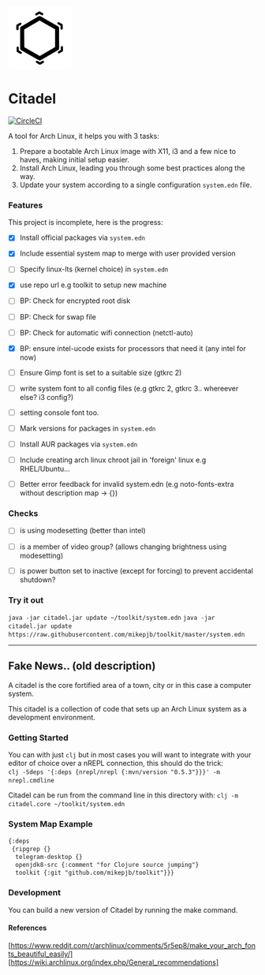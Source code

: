 <img src="citadel-logo.svg" alt="Citadel Logo" width="128" height="128">

# Citadel

[![CircleCI](https://circleci.com/gh/mikepjb/citadel.svg?style=svg)](https://circleci.com/gh/mikepjb/citadel)

A tool for Arch Linux, it helps you with 3 tasks:

1. Prepare a bootable Arch Linux image with X11, i3 and a few nice to haves, making initial setup easier.
2. Install Arch Linux, leading you through some best practices along the way.
3. Update your system according to a single configuration `system.edn` file.

### Features

This project is incomplete, here is the progress:

- [x] Install official packages via `system.edn`
- [x] Include essential system map to merge with user provided version
- [ ] Specify linux-lts (kernel choice) in `system.edn`
- [x] use repo url e.g toolkit to setup new machine
- [ ] BP: Check for encrypted root disk
- [ ] BP: Check for swap file
- [ ] BP: Check for automatic wifi connection (netctl-auto)
- [x] BP: ensure intel-ucode exists for processors that need it (any intel for now)
- [ ] Ensure Gimp font is set to a suitable size (gtkrc 2)
- [ ] write system font to all config files (e.g gtkrc 2, gtkrc 3.. whereever else? i3 config?)
- [ ] setting console font too.
- [ ] Mark versions for packages in `system.edn`
- [ ] Install AUR packages via `system.edn`
- [ ] Include creating arch linux chroot jail in 'foreign' linux e.g RHEL/Ubuntu...
- [ ] Better error feedback for invalid system.edn (e.g noto-fonts-extra without description map -> {})


### Checks
- [ ] is using modesetting (better than intel)
- [ ] is a member of video group? (allows changing brightness using modesetting)
- [ ] is power button set to inactive (except for forcing) to prevent accidental shutdown?


### Try it out

`java -jar citadel.jar update ~/toolkit/system.edn`
`java -jar citadel.jar update https://raw.githubusercontent.com/mikepjb/toolkit/master/system.edn`

---

## Fake News.. (old description)

A citadel is the core fortified area of a town, city or in this case a computer system.

This citadel is a collection of code that sets up an Arch Linux system as a development environment.

### Getting Started

You can with just `clj` but in most cases you will want to integrate with your editor of choice over a nREPL connection, this should do the trick:  
`clj -Sdeps '{:deps {nrepl/nrepl {:mvn/version "0.5.3"}}}' -m nrepl.cmdline`

Citadel can be run from the command line in this directory with:
`clj -m citadel.core ~/toolkit/system.edn`

### System Map Example

```
{:deps
 {ripgrep {}
  telegram-desktop {}
  openjdk8-src {:comment "for Clojure source jumping"}
  toolkit {:git "github.com/mikepjb/toolkit"}}}
```

### Development

You can build a new version of Citadel by running the make command.

#### References

[https://www.reddit.com/r/archlinux/comments/5r5ep8/make_your_arch_fonts_beautiful_easily/]
[https://wiki.archlinux.org/index.php/General_recommendations]
